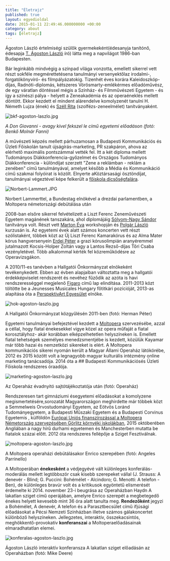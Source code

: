 ```yaml
---
title: "Életrajz"
published: true
layout: egyedioldal
date: 2015-01-11 22:49:46.000000000 +00:00
category: about
tags: [életrajz]
---
```

Ágoston László értelmiségi szülők gyermekeként(édesanyja tanítónő, édesapja [T. Ágoston László](http://hu.wikipedia.org/wiki/T._%C3%81goston_L%C3%A1szl%C3%B3) író) látta meg a napvilágot 1986-ban Budapesten.

Bár leginkább mindvégig a színpad világa vonzotta, emellett sikerrel vett részt sokféle megmérettetésena tanulmányi versenyektőlaz irodalmi-, forgatókönyvíró- és filmpályázatokig. Tizenhét éves korára Kaleidoszkóp-díjas, Radnóti-diplomás, kétszeres Vörösmarty-emlékérmes előadóművész, de egy váratlan döntéssel mégis a Színház- és Filmművészeti Egyetem - és így a színészi pálya - helyett a Zeneakadémia és az operaéneklés mellett döntött. Ekkor kezdett el mindent alárendelve komolyzenét tanulni H. Németh Lujza (ének) és [Széll Rita](http://lfze.hu/oktatok/-/asset_publisher/exVsliQos2qD/content/szell-rita/10192) (szolfézs-zeneelmélet) tanítványaként.

![bkf-agoston-laszlo.jpg]({{site.baseurl}}/images/bkf-agoston-laszlo.jpg)


*A Don Giovanni - avagy kivel fekszel le című egyetemi előadáson (fotó: Benkő Molnár Fanni)*

A művészeti képzés mellett párhuzamosan a Budapesti Kommunikációs és Üzleti Főiskolán tanult újságírás-marketing, PR szakpáron, ahova az elérhető maximális pontszámmal vették fel. Itt a két diploma mellett Tudományos Diákkonferencia-győzelmet és Országos Tudományos Diákkonferencia - különdíjat szerzett "Zene a reklámban - reklám a zenében" című tanulmányával, amelyet később a Média és Kommunikáció című szakmai folyóirat is közölt. Elnyerte aKöztársasági ösztöndíjat, tanulmányai végeztével képe felkerült a [főiskola dicsőségfalára](http://www.bkf.hu/okisbkfesek/agoston-laszlo).

![Norbert-Lammert.JPG]({{site.baseurl}}/images/Norbert-Lammert.JPG)


Norbert Lammerttel, a Bundestag elnökével a drezdai parlamentben, a Moltopera németországi debütálása után

2008-ban elsőre sikerrel felvételizett a Liszt Ferenc Zeneművészeti Egyetem magánének tanszakára, ahol diplomájáig [Sólyom-Nagy Sándor](http://opera.hu/hu/koncert/tarsulat/szemely/Solyom-Nagy_Sandor) tanítványa volt. Részt vett  [Marton Éva](http://www.martoneva.hu/) workshopján és [Polgár László](http://hu.wikipedia.org/wiki/Polg%C3%A1r_L%C3%A1szl%C3%B3_%28opera%C3%A9nekes%29) kurzusán is.
Az egyetemi évek alatt számos koncerten vett részt szólistaként, többek közt az Új Liszt Ferenc Kamarakórus és az Alma Mater kórus hangversenyein [Erdei Péter](http://www.bacstudastar.hu/erdei-peter) a grazi kórusolimpián aranyéremmel jutalmazott Kocsis-Holper Zoltán vagy a Lantos Rezső-díjas Tőri Csaba vezényletével. Több alkalommal kérték fel közreműködésre az Operavizsgákon.

A 2010/11-es tanévben a Hallgatói Önkormányzat elnökeként tevékenykedett. Ebben az évben alapjaiban változtatta meg a hallgatói érdekképviselet rendszerét és nevéhez fűződik az azóta is havi rendszerességgel megjelenő [Figaro](http://agostonlaszlo.hu/tar/figaro-2010-11.pdf) című lap elindítása. 2011-2013 közt töltötte be a Jeunesses Musicales Hungary főtitkári pozícióját, 2013-as alapítása óta a [PerspektivArt Egyesület](http://www.perspektivart.hu) elnöke.

![hok-agoston-laszlo.jpg]({{site.baseurl}}/images/hok-agoston-laszlo.jpg)

A Hallgatói Önkormányzat közgyűlésén 2011-ben (fotó: Herman Péter)

Egyetemi tanulmányai befejeztével kezdett a [Moltopera](http://www.moltopera.hu) szervezésébe, azzal a céllal, hogy fiatal énekesekkel vigye közel az opera műfaját a fiatal korosztályhoz- akár korábban elképzelhetetlen helyszíneken is. Emellett fiatal tehetségek személyes menedzsmentjébe is kezdett, közülük Kayamar már több hazai és nemzetközi sikereket is elért. A Moltopera kommunikációs sikerei nyomán került a Magyar Állami Operaház látókörébe, 2012 és 2015 között volt a legnagyobb magyar kulturális intézmény online marketing tanácsadója. 2014 óta a ## Budapesti Kommunikációsés Üzleti Főiskola rendszeres óraadója.

![marketing-agoston-laszlo.jpg]({{site.baseurl}}/images/marketing-agoston-laszlo.jpg)


Az Operaház évadnyitó sajtótájékoztatója után (fotó: Operaház)

Rendszeresen tart gimnáziumi ésegyetemi előadásokat a komolyzene megismertetésére,sorozatát Magyarországon meghirdette már többek közt a Semmelweis Orvostudományi Egyetem, az Eötvös Loránd Tudományegyetem, a Budapesti Műszaki Egyetem és a Budapesti Corvinus Egyetemis , külföldön [Európai Uniós finanszírozással a Moltopera Németország szervezésében Görlitz környéki iskolákban](http://moltopera.hu/hu/zerlina-meglovagolja-giovannit), 2015 októberében Angliában a nagy hírű durhami egyetemen és Manchesterben mutatta be fiatalok százai előtt. 2012 óta rendszeres fellépője a Sziget Fesztiválnak.

![moltopera-agoston-laszlo.jpg]({{site.baseurl}}/images/moltopera-agoston-laszlo.jpg)

A Moltopera operaházi debütálásakor Enrico szerepében (fotó: Angeles Parrinello)

A Moltoperában **énekesként** a védjegyévé vált különleges konferálás-moderálás mellett legtöbbször csak kisebb szerepeket vállal (J. Strauss: A denevér - Blind; G. Puccini: Bohémélet - Alcindoro; G. Menotti: A telefon - Ben), de különleges bravúr volt és a kritikusok egyöntetű elismerését érdemelte ki 2014. november 23-i beugrása az Operaházban Haydn A lakatlan sziget című operájában, amelyre Enrico szerepét a megbetegedő énekes helyett kevesebb mint 36 óra alatt tanulta meg. **Rendezőként** jegyzi a Bohémélet, A denevér, A telefon és a Parasztbecsület című ifjúsági előadásokat a Pécsi Nemzeti Színházban illetve számos gálakoncertet különböző helyszíneken. Jellegzetes, interaktív, összekacsintós, meghökkentő-provokatív **konferanszai** a Moltoperaelőadásainak elmaradhatatlan elemei.

![konferalas-agoston-laszlo.jpg]({{site.baseurl}}/images/konferalas-agoston-laszlo.jpg)


Ágoston László interaktív konferansza A lakatlan sziget előadásán az Operaházban (fotó: Mike Deere)
